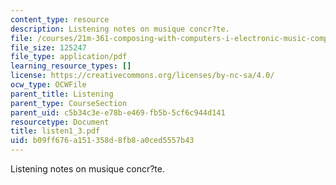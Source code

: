 ```yaml
---
content_type: resource
description: Listening notes on musique concr?te.
file: /courses/21m-361-composing-with-computers-i-electronic-music-composition-spring-2008/b09ff676a151358d8fb8a0ced5557b43_listen1_3.pdf
file_size: 125247
file_type: application/pdf
learning_resource_types: []
license: https://creativecommons.org/licenses/by-nc-sa/4.0/
ocw_type: OCWFile
parent_title: Listening
parent_type: CourseSection
parent_uid: c5b34c3e-e78b-e469-fb5b-5cf6c944d141
resourcetype: Document
title: listen1_3.pdf
uid: b09ff676-a151-358d-8fb8-a0ced5557b43
---
```

Listening notes on musique concr?te.